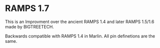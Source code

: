 # RAMPS 1.7


This is an Improvment over the ancient RAMPS 1.4 and later RAMPS 1.5/1.6 made by BIGTREETECH.

Backwards compatible with RAMPS 1.4 in Marlin. All pin definetions are the same.
